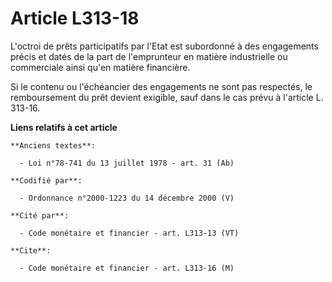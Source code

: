 # Article L313-18

L'octroi de prêts participatifs par l'Etat est subordonné à des engagements précis et datés de la part de l'emprunteur en
matière industrielle ou commerciale ainsi qu'en matière financière.

Si le contenu ou l'échéancier des engagements ne sont pas respectés, le remboursement du prêt devient exigible, sauf dans le
cas prévu à l'article L. 313-16.

**Liens relatifs à cet article**

	**Anciens textes**:

	  - Loi n°78-741 du 13 juillet 1978 - art. 31 (Ab)

	**Codifié par**:

	  - Ordonnance n°2000-1223 du 14 décembre 2000 (V)

	**Cité par**:

	  - Code monétaire et financier - art. L313-13 (VT)

	**Cite**:

	  - Code monétaire et financier - art. L313-16 (M)
